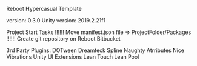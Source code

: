 Reboot Hypercasual Template

version: 0.3.0
Unity version: 2019.2.21f1

Project Start Tasks
!!!!!! Move manifest.json file => ProjectFolder/Packages !!!!!!
Create git repository on Reboot Bitbucket 

3rd Party Plugins:
DOTween
Dreamteck Spline
Naughty Atrributes
Nice Vibrations
Unity UI Extensions
Lean Touch
Lean Pool

